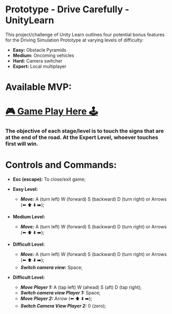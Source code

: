 # Prototype - Drive Carefully - UnityLearn

This project/challenge of Unity Learn outlines four potential bonus features for the Driving Simulation Prototype at varying levels of difficulty: 

* **Easy:** Obstacle Pyramids
* **Medium:** Oncoming vehicles
* **Hard:** Camera switcher
* **Expert:** Local multiplayer

# Available MVP:

# [:video_game: Game Play Here :joystick:](https://play.unity.com/mg/other/web-5vfy1)

### The objective of each stage/level is to touch the signs that are at the end of the road. At the Expert Level, whoever touches first will win.

# Controls and Commands:

* **Esc (escape):** To close/exit game;

* **Easy Level:**
  * ***Move:*** A (turn left) W (forward) S (backward) D (turn right) or Arrows (:arrow_left: :arrow_up: :arrow_down: :arrow_right:);

* **Medium Level:**
  * ***Move:*** A (turn left) W (forward) S (backward) D (turn right) or Arrows (:arrow_left: :arrow_up: :arrow_down: :arrow_right:);

* **Difficult Level:**
  * ***Move:*** A (turn left) W (forward) S (backward) D (turn right) or Arrows (:arrow_left: :arrow_up: :arrow_down: :arrow_right:);
  * ***Switch camera view:*** Space;

* **Difficult Level:**
  * ***Move Player 1:*** A (tap left) W (ahead) S (aft) D (tap right);
  * ***Switch camera view Player 1:*** Space;  
  * ***Move Player 2:*** Arrow (:arrow_left: :arrow_up: :arrow_down: :arrow_right:);
  * ***Switch Camera View Player 2:*** 0 (zero);
